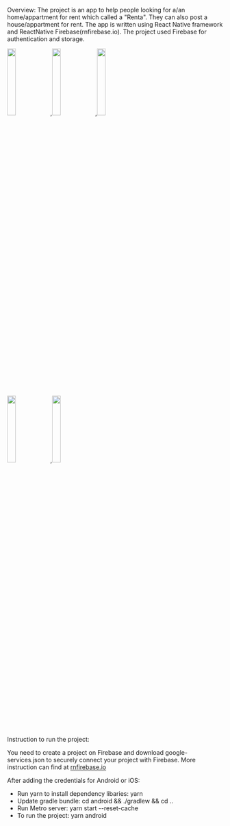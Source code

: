 Overview:
The project is an app to help people looking for a/an home/appartment for rent which called a "Renta". They can also post a house/appartment for rent. 
The app is written using React Native framework and ReactNative Firebase(rnfirebase.io). The project used Firebase for authentication and storage.

<img src="https://github.com/huynguyen2412/CS696-MultiplatformMobileDev/blob/main/Renta/gifexample/register_account.gif" width=20% height=20%>,<img src="https://github.com/huynguyen2412/CS696-MultiplatformMobileDev/blob/main/Renta/gifexample/login_account.gif" width=20% height=20%>,<img src="https://github.com/huynguyen2412/CS696-MultiplatformMobileDev/blob/main/Renta/gifexample/post_and_view.gif" width=20% height=20%>

<br>
<img src="https://github.com/huynguyen2412/CS696-MultiplatformMobileDev/blob/main/Renta/gifexample/search_message_landlord.gif" width=20% height=20%>,<img src="https://github.com/huynguyen2412/CS696-MultiplatformMobileDev/blob/main/Renta/gifexample/convo.gif" width=20% height=20%>

Instruction to run the project:

You need to create a project on Firebase and download google-services.json to securely connect your project with Firebase. More instruction can find at [rnfirebase.io](https://rnfirebase.io/#installation)

After adding the credentials for Android or iOS:
+ Run yarn to install dependency libaries: yarn
+ Update gradle bundle: cd android && ./gradlew && cd ..
+ Run Metro server: yarn start --reset-cache
+ To run the project: yarn android



